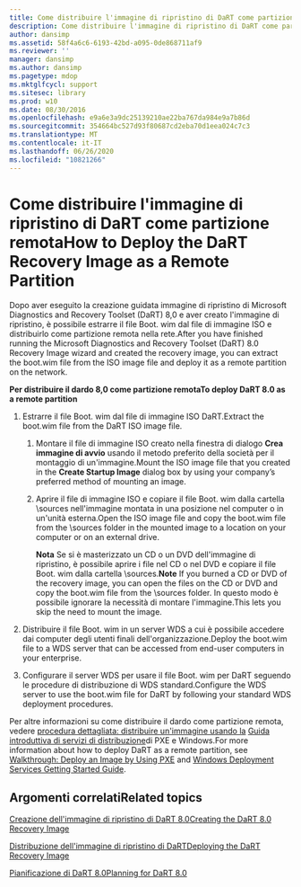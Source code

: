 ```yaml
---
title: Come distribuire l'immagine di ripristino di DaRT come partizione remota
description: Come distribuire l'immagine di ripristino di DaRT come partizione remota
author: dansimp
ms.assetid: 58f4a6c6-6193-42bd-a095-0de868711af9
ms.reviewer: ''
manager: dansimp
ms.author: dansimp
ms.pagetype: mdop
ms.mktglfcycl: support
ms.sitesec: library
ms.prod: w10
ms.date: 08/30/2016
ms.openlocfilehash: e9a6e3a9dc25139210ae22ba767da984e9a7b86d
ms.sourcegitcommit: 354664bc527d93f80687cd2eba70d1eea024c7c3
ms.translationtype: MT
ms.contentlocale: it-IT
ms.lasthandoff: 06/26/2020
ms.locfileid: "10821266"
---
```

# <span data-ttu-id="3da16-103">Come distribuire l'immagine di ripristino di DaRT come partizione remota</span><span class="sxs-lookup"><span data-stu-id="3da16-103">How to Deploy the DaRT Recovery Image as a Remote Partition</span></span>


<span data-ttu-id="3da16-104">Dopo aver eseguito la creazione guidata immagine di ripristino di Microsoft Diagnostics and Recovery Toolset (DaRT) 8,0 e aver creato l'immagine di ripristino, è possibile estrarre il file Boot. wim dal file di immagine ISO e distribuirlo come partizione remota nella rete.</span><span class="sxs-lookup"><span data-stu-id="3da16-104">After you have finished running the Microsoft Diagnostics and Recovery Toolset (DaRT) 8.0 Recovery Image wizard and created the recovery image, you can extract the boot.wim file from the ISO image file and deploy it as a remote partition on the network.</span></span>

**<span data-ttu-id="3da16-105">Per distribuire il dardo 8,0 come partizione remota</span><span class="sxs-lookup"><span data-stu-id="3da16-105">To deploy DaRT 8.0 as a remote partition</span></span>**

1.  <span data-ttu-id="3da16-106">Estrarre il file Boot. wim dal file di immagine ISO DaRT.</span><span class="sxs-lookup"><span data-stu-id="3da16-106">Extract the boot.wim file from the DaRT ISO image file.</span></span>

    1.  <span data-ttu-id="3da16-107">Montare il file di immagine ISO creato nella finestra di dialogo **Crea immagine di avvio** usando il metodo preferito della società per il montaggio di un'immagine.</span><span class="sxs-lookup"><span data-stu-id="3da16-107">Mount the ISO image file that you created in the **Create Startup Image** dialog box by using your company’s preferred method of mounting an image.</span></span>

    2.  <span data-ttu-id="3da16-108">Aprire il file di immagine ISO e copiare il file Boot. wim dalla cartella \\sources nell'immagine montata in una posizione nel computer o in un'unità esterna.</span><span class="sxs-lookup"><span data-stu-id="3da16-108">Open the ISO image file and copy the boot.wim file from the \\sources folder in the mounted image to a location on your computer or on an external drive.</span></span>

        <span data-ttu-id="3da16-109">**Nota**  Se si è masterizzato un CD o un DVD dell'immagine di ripristino, è possibile aprire i file nel CD o nel DVD e copiare il file Boot. wim dalla cartella \\sources.</span><span class="sxs-lookup"><span data-stu-id="3da16-109">**Note** If you burned a CD or DVD of the recovery image, you can open the files on the CD or DVD and copy the boot.wim file from the \\sources folder.</span></span> <span data-ttu-id="3da16-110">In questo modo è possibile ignorare la necessità di montare l'immagine.</span><span class="sxs-lookup"><span data-stu-id="3da16-110">This lets you skip the need to mount the image.</span></span>

         

2.  <span data-ttu-id="3da16-111">Distribuire il file Boot. wim in un server WDS a cui è possibile accedere dai computer degli utenti finali dell'organizzazione.</span><span class="sxs-lookup"><span data-stu-id="3da16-111">Deploy the boot.wim file to a WDS server that can be accessed from end-user computers in your enterprise.</span></span>

3.  <span data-ttu-id="3da16-112">Configurare il server WDS per usare il file Boot. wim per DaRT seguendo le procedure di distribuzione di WDS standard.</span><span class="sxs-lookup"><span data-stu-id="3da16-112">Configure the WDS server to use the boot.wim file for DaRT by following your standard WDS deployment procedures.</span></span>

<span data-ttu-id="3da16-113">Per altre informazioni su come distribuire il dardo come partizione remota, vedere [procedura dettagliata: distribuire un'immagine usando la](https://go.microsoft.com/fwlink/?LinkId=212108) [Guida introduttiva di servizi di distribuzione](https://go.microsoft.com/fwlink/?LinkId=212106)di PXE e Windows.</span><span class="sxs-lookup"><span data-stu-id="3da16-113">For more information about how to deploy DaRT as a remote partition, see [Walkthrough: Deploy an Image by Using PXE](https://go.microsoft.com/fwlink/?LinkId=212108) and [Windows Deployment Services Getting Started Guide](https://go.microsoft.com/fwlink/?LinkId=212106).</span></span>

## <span data-ttu-id="3da16-114">Argomenti correlati</span><span class="sxs-lookup"><span data-stu-id="3da16-114">Related topics</span></span>


[<span data-ttu-id="3da16-115">Creazione dell'immagine di ripristino di DaRT 8.0</span><span class="sxs-lookup"><span data-stu-id="3da16-115">Creating the DaRT 8.0 Recovery Image</span></span>](creating-the-dart-80-recovery-image-dart-8.md)

[<span data-ttu-id="3da16-116">Distribuzione dell'immagine di ripristino di DaRT</span><span class="sxs-lookup"><span data-stu-id="3da16-116">Deploying the DaRT Recovery Image</span></span>](deploying-the-dart-recovery-image-dart-8.md)

[<span data-ttu-id="3da16-117">Pianificazione di DaRT 8.0</span><span class="sxs-lookup"><span data-stu-id="3da16-117">Planning for DaRT 8.0</span></span>](planning-for-dart-80-dart-8.md)

 

 





